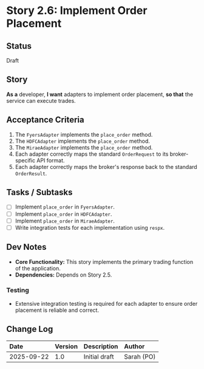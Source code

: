 # Story 2.6: Implement Order Placement

## Status
Draft

## Story
**As a** developer,
**I want** adapters to implement order placement,
**so that** the service can execute trades.

## Acceptance Criteria
1. The `FyersAdapter` implements the `place_order` method.
2. The `HDFCAdapter` implements the `place_order` method.
3. The `MiraeAdapter` implements the `place_order` method.
4. Each adapter correctly maps the standard `OrderRequest` to its broker-specific API format.
5. Each adapter correctly maps the broker's response back to the standard `OrderResult`.

## Tasks / Subtasks
- [ ] Implement `place_order` in `FyersAdapter`.
- [ ] Implement `place_order` in `HDFCAdapter`.
- [ ] Implement `place_order` in `MiraeAdapter`.
- [ ] Write integration tests for each implementation using `respx`.

## Dev Notes
- **Core Functionality:** This story implements the primary trading function of the application.
- **Dependencies:** Depends on Story 2.5.

### Testing
- Extensive integration testing is required for each adapter to ensure order placement is reliable and correct.

## Change Log
| Date | Version | Description | Author |
| :--- | :--- | :--- | :--- |
| 2025-09-22 | 1.0 | Initial draft | Sarah (PO) |
